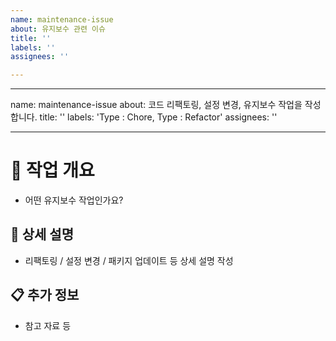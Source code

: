 ```yaml
---
name: maintenance-issue
about: 유지보수 관련 이슈
title: ''
labels: ''
assignees: ''

---
```


---
name: maintenance-issue
about: 코드 리팩토링, 설정 변경, 유지보수 작업을 작성합니다.
title: ''
labels: 'Type : Chore, Type : Refactor'
assignees: ''

---

# 🔧 작업 개요

- 어떤 유지보수 작업인가요?

## 📝 상세 설명

- 리팩토링 / 설정 변경 / 패키지 업데이트 등 상세 설명 작성

## 📋 추가 정보

- 참고 자료 등
